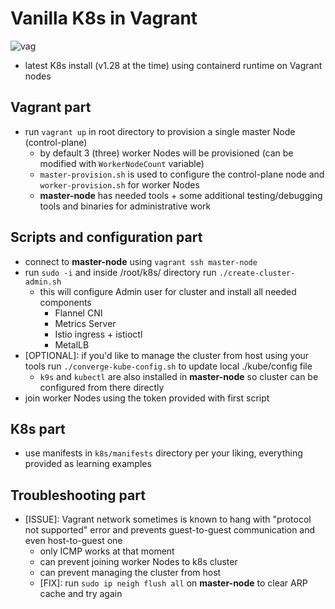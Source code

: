 # Vanilla K8s in Vagrant
![vag](https://github.com/gek0/vagrant-vanilla-k8s/assets/8794964/187cf698-ebfb-4dec-8d09-3582fb0ca795)

- latest K8s install (v1.28 at the time) using containerd runtime on Vagrant nodes

## Vagrant part
- run `vagrant up` in root directory to provision a single master Node (control-plane)
  - by default 3 (three) worker Nodes will be provisioned (can be modified with `WorkerNodeCount` variable)
  - `master-provision.sh` is used to configure the control-plane node and `worker-provision.sh` for worker Nodes
  - **master-node** has needed tools + some additional testing/debugging tools and binaries for administrative work

## Scripts and configuration part
- connect to **master-node** using `vagrant ssh master-node`
- run `sudo -i` and inside /root/k8s/ directory run `./create-cluster-admin.sh`
  - this will configure Admin user for cluster and install all needed components
    - Flannel CNI
    - Metrics Server
    - Istio ingress + istioctl
    - MetalLB
- [OPTIONAL]: if you'd like to manage the cluster from host using your tools run `./converge-kube-config.sh` to update local ./kube/config file
  - `k9s` and `kubectl` are also installed in **master-node** so cluster can be configured from there directly
- join worker Nodes using the token provided with first script

## K8s part
- use manifests in `k8s/manifests` directory per your liking, everything provided as learning examples

## Troubleshooting part
- [ISSUE]: Vagrant network sometimes is known to hang with "protocol not supported" error and prevents guest-to-guest communication and even host-to-guest one
  - only ICMP works at that moment
  - can prevent joining worker Nodes to k8s cluster
  - can prevent managing the cluster from host
  - [FIX]: run `sudo ip neigh flush all` on **master-node** to clear ARP cache and try again
